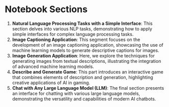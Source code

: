 # Notebook Sections
1. **Natural Language Processing Tasks with a Simple Interface**: This section delves into various NLP tasks, demonstrating how to apply simple interfaces for complex language processing tasks.
2. **Image Captioning Application**: This segment focuses on the development of an image captioning application, showcasing the use of machine learning models to generate descriptive captions for images.
3. **Image Generation Application**: Here, we explore the techniques for generating images from textual descriptions, illustrating the integration of advanced machine learning models.
4. **Describe and Generate Game**: This part introduces an interactive game that combines elements of description and generation, highlighting creative applications of AI in gaming.
5. **Chat with Any Large Language Model (LLM)**: The final section presents an interface for chatting with various large language models, demonstrating the versatility and capabilities of modern AI chatbots.

